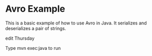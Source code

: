 Avro Example
============
This is a basic example of how to use Avro in Java. It serializes and deserializes a pair of strings.

edit Thursday

Type 
    mvn exec:java
to run
